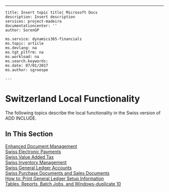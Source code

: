 ---
    title: Insert topic title| Microsoft Docs
    description: Insert description
    services: project-madeira
    documentationcenter: ''
    author: SorenGP

    ms.service: dynamics365-financials
    ms.topic: article
    ms.devlang: na
    ms.tgt_pltfrm: na
    ms.workload: na
    ms.search.keywords:
    ms.date: 07/01/2017
    ms.author: sgroespe

    ---
# Switzerland Local Functionality
The following topics describe the local functionality in the Swiss version of ADD INCLUDE<!--[!INCLUDE[navnow](../../includes/navnow_md.md)]-->.  
  
## In This Section  
 [Enhanced Document Management](../FullExperience/enhanced-document-management.md)  
 [Swiss Electronic Payments](../FullExperience/swiss-electronic-payments.md)  
  [Swiss Value Added Tax](../FullExperience/swiss-value-added-tax.md)  
  [Swiss Inventory Management](../FullExperience/swiss-inventory-management.md)  
  [Swiss General Ledger Accounts](../FullExperience/swiss-general-ledger-accounts.md)  
  [Swiss Purchase Documents and Sales Documents](../FullExperience/swiss-purchase-documents-and-sales-documents.md)  
  [How to: Print General Ledger Setup Information](../FullExperience/how-to-print-general-ledger-setup-information.md)  
  [Tables, Reports, Batch Jobs, and Windows-duplicate 10](../FullExperience/tables-reports-batch-jobs-and-windows-duplicate-10.md)